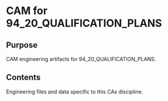 # CAM for 94_20_QUALIFICATION_PLANS

## Purpose
CAM engineering artifacts for 94_20_QUALIFICATION_PLANS.

## Contents
Engineering files and data specific to this CAx discipline.
